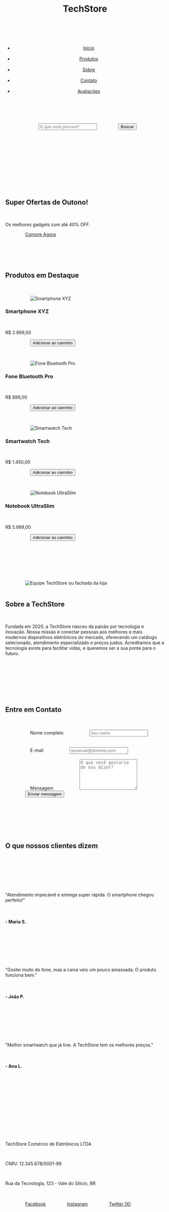 <!DOCTYPE html>
<html lang="pt-br">
<head>
    <meta charset="UTF-8">
    <meta name="viewport" content="width=device-width, initial-scale=1.0">
    <title>TechStore - Eletrônicos Modernos</title>
    <link rel="stylesheet" href="style.css">
    <link rel="stylesheet" href="https://cdnjs.cloudflare.com/ajax/libs/font-awesome/6.0.0-beta3/css/all.min.css">
</head>
<body>

    <header class="main-header">
        <div class="container">
            <h1 class="logo">TechStore</h1>

            <nav class="main-nav">
                <ul>
                    <li><a href="#inicio">Início</a></li>
                    <li><a href="#produtos">Produtos</a></li>
                    <li><a href="#sobre">Sobre</a></li>
                    <li><a href="#contato">Contato</a></li>
                    <li><a href="#avaliacoes">Avaliações</a></li>
                </ul>
            </nav>

            <form class="search-form">
                <input type="search" placeholder="O que você procura?">
                <button type="submit">Buscar</button>
            </form>
        </div>
    </header>

    <main>
        <section id="inicio" class="banner">
            <div class="banner-content">
                <h2>Super Ofertas de Outono!</h2>
                <p>Os melhores gadgets com até 40% OFF.</p>
                <a href="#produtos" class="btn">Compre Agora</a>
            </div>
            </section>

        <section id="produtos" class="container section-padding">
            <h2>Produtos em Destaque</h2>
            <div class="product-grid">
                
                <article class="product-card">
                    <img src="imagens/produto1.jpg" alt="Smartphone XYZ">
                    <h3>Smartphone XYZ</h3>
                    <p class="price">R$ 2.999,00</p>
                    <button class="btn-add-cart">Adicionar ao carrinho</button>
                </article>

                <article class="product-card">
                    <img src="imagens/produto2.jpg" alt="Fone Bluetooth Pro">
                    <h3>Fone Bluetooth Pro</h3>
                    <p class="price">R$ 899,00</p>
                    <button class="btn-add-cart">Adicionar ao carrinho</button>
                </article>

                <article class="product-card">
                    <img src="imagens/produto3.jpg" alt="Smartwatch Tech">
                    <h3>Smartwatch Tech</h3>
                    <p class="price">R$ 1.450,00</p>
                    <button class="btn-add-cart">Adicionar ao carrinho</button>
                </article>

                <article class="product-card">
                    <img src="imagens/produto4.jpg" alt="Notebook UltraSlim">
                    <h3>Notebook UltraSlim</h3>
                    <p class="price">R$ 5.999,00</p>
                    <button class="btn-add-cart">Adicionar ao carrinho</button>
                </article>

            </div>
        </section>

        <section id="sobre" class="about-section section-padding">
            <div class="container about-content">
                <img src="imagens/loja.jpg" alt="Equipe TechStore ou fachada da loja">
                <div class="about-text">
                    <h2>Sobre a TechStore</h2>
                    <p>Fundada em 2020, a TechStore nasceu da paixão por tecnologia e inovação. Nossa missão é conectar pessoas aos melhores e mais modernos dispositivos eletrônicos do mercado, oferecendo um catálogo selecionado, atendimento especializado e preços justos. Acreditamos que a tecnologia existe para facilitar vidas, e queremos ser a sua ponte para o futuro.</p>
                </div>
            </div>
        </section>

        <section id="contato" class="container section-padding">
            <h2>Entre em Contato</h2>
            <form class="contact-form">
                <div class="form-group">
                    <label for="nome">Nome completo</label>
                    <input type="text" id="nome" name="nome" placeholder="Seu nome" required>
                </div>
                <div class="form-group">
                    <label for="email">E-mail</label>
                    <input type="email" id="email" name="email" placeholder="seuemail@dominio.com" required>
                </div>
                <div class="form-group">
                    <label for="mensagem">Mensagem</label>
                    <textarea id="mensagem" name="mensagem" rows="6" placeholder="O que você gostaria de nos dizer?" required></textarea>
                </div>
                <button type="submit" class="btn">Enviar mensagem</button>
            </form>
        </section>

        <section id="avaliacoes" class="reviews-section section-padding">
            <div class="container">
                <h2>O que nossos clientes dizem</h2>
                <div class="reviews-grid">
                    <article class="review-card">
                        <div class="review-stars">
                            <i class="fas fa-star"></i>
                            <i class="fas fa-star"></i>
                            <i class="fas fa-star"></i>
                            <i class="fas fa-star"></i>
                            <i class="fas fa-star"></i>
                        </div>
                        <p class="review-comment">"Atendimento impecável e entrega super rápida. O smartphone chegou perfeito!"</p>
                        <h4 class="review-author">- Maria S.</h4>
                    </article>
                    <article class="review-card">
                        <div class="review-stars">
                            <i class="fas fa-star"></i>
                            <i class="fas fa-star"></i>
                            <i class="fas fa-star"></i>
                            <i class="fas fa-star"></i>
                            <i class="far fa-star"></i> </div>
                        <p class="review-comment">"Gostei muito do fone, mas a caixa veio um pouco amassada. O produto funciona bem."</p>
                        <h4 class="review-author">- João P.</h4>
                    </article>
                    <article class="review-card">
                        <div class="review-stars">
                            <i class="fas fa-star"></i>
                            <i class="fas fa-star"></i>
                            <i class="fas fa-star"></i>
                            <i class="fas fa-star"></i>
                            <i class="fas fa-star-half-alt"></i> </div>
                        <p class="review-comment">"Melhor smartwatch que já tive. A TechStore tem os melhores preços."</p>
                        <h4 class="review-author">- Ana L.</h4>
                    </article>
                </div>
            </div>
        </section>

    </main>

    <footer class="main-footer">
        <div class="container footer-content">
            <div class="footer-info">
                <p>TechStore Comércio de Eletrônicos LTDA</p>
                <p>CNPJ: 12.345.678/0001-99</p>
                <p>Rua da Tecnologia, 123 - Vale do Silício, BR</p>
            </div>
            <div class="footer-social">
                <a href="#">Facebook</a>
                <a href="#">Instagram</a>
                <a href="#">Twitter (X)</a>
            </div>
        </div>
        <div class="footer-copyright">
            <p>© 2025 TechStore – Todos os direitos reservados.</p>
        </div>
    </footer>

</body>
</html>






CSS
/*
 * Arquivo CSS para a Loja Virtual TechStore
 * Atividade Avaliativa II
 */

/* Desafio Extra 3: Variáveis CSS para paleta de cores */
:root {
    --color-primary: #007BFF; /* Azul principal */
    --color-secondary: #0a4f9a; /* Azul mais escuro (hover) */
    --color-dark: #222;       /* Preto/Cinza escuro (textos, header, footer) */
    --color-light: #f4f4f4;   /* Cinza claro (fundo de seções) */
    --color-white: #ffffff;   /* Branco */
    --color-accent: #FFD700;  /* Dourado/Amarelo (estrelas, detalhes) */
    
    --font-main: Arial, sans-serif;
    --container-width: 1100px;
    --shadow: 0 4px 10px rgba(0, 0, 0, 0.1);
    --border-radius: 8px;
}

/* --- Reset e Estilos Globais --- */

* {
    margin: 0;
    padding: 0;
    box-sizing: border-box;
}

html {
    /* Habilita rolagem suave para links âncora */
    scroll-behavior: smooth;
}

body {
    font-family: var(--font-main);
    color: var(--color-dark);
    line-height: 1.6;
    /* Adiciona padding no topo para compensar o header fixo */
    padding-top: 80px; 
}

.container {
    max-width: var(--container-width);
    margin: 0 auto;
    padding: 0 20px;
}

img {
    max-width: 100%;
    display: block;
}

a {
    text-decoration: none;
    color: var(--color-primary);
}

h1, h2, h3, h4 {
    margin-bottom: 15px;
}

h2 {
    font-size: 2.2rem;
    text-align: center;
    text-transform: uppercase;
    color: var(--color-dark);
}

/* Padding padrão para seções */
.section-padding {
    padding: 60px 0;
}

/* Estilo padrão para botões */
.btn, .btn-add-cart, .search-form button, .contact-form button {
    display: inline-block;
    background: var(--color-primary);
    color: var(--color-white);
    padding: 12px 25px;
    border: none;
    border-radius: var(--border-radius);
    cursor: pointer;
    font-size: 1rem;
    font-weight: bold;
    text-transform: uppercase;
    transition: background-color 0.3s ease; /* Efeito hover */
}

/* Efeito hover para botões */
.btn:hover, .btn-add-cart:hover, .search-form button:hover, .contact-form button:hover {
    background: var(--color-secondary);
}

/* --- 1. Cabeçalho (Header) --- */

/* Desafio Extra 1: Menu Fixo */
.main-header {
    background: var(--color-white);
    color: var(--color-dark);
    padding: 10px 0;
    position: fixed; /* Fixa o header no topo */
    top: 0;
    left: 0;
    width: 100%;
    z-index: 1000; /* Garante que fique acima de outros elementos */
    box-shadow: 0 2px 5px rgba(0, 0, 0, 0.1);
    height: 80px; /* Altura fixa para o body padding-top */
}

.main-header .container {
    display: flex;
    justify-content: space-between;
    align-items: center;
}

.logo {
    font-size: 2rem;
    color: var(--color-primary);
    margin: 0;
}

.main-nav ul {
    list-style: none;
    display: flex;
}

.main-nav li {
    margin-left: 20px;
}

.main-nav a {
    color: var(--color-dark);
    font-weight: bold;
    padding-bottom: 5px;
    transition: color 0.3s ease, border-bottom 0.3s ease;
}

/* Efeito hover nos links do menu */
.main-nav a:hover {
    color: var(--color-primary);
    border-bottom: 2px solid var(--color-primary);
}

.search-form {
    display: flex;
}

.search-form input {
    padding: 8px;
    border: 1px solid #ccc;
    border-radius: var(--border-radius) 0 0 var(--border-radius);
    outline: none;
}

.search-form button {
    padding: 8px 15px;
    border-radius: 0 var(--border-radius) var(--border-radius) 0;
    margin-left: -1px; /* Junta o botão ao input */
}

/* --- 2. Seção Banner (Início) --- */
.banner {
    background-image: url('imagens/banner.jpg'); /* Imagem de fundo */
    background-size: cover;
    background-position: center;
    background-color: var(--color-dark); /* Fallback */
    background-blend-mode: overlay; /* Efeito sutil */
    height: 60vh; /* Altura (60% da altura da tela) */
    display: flex;
    justify-content: center;
    align-items: center;
    text-align: center;
    color: var(--color-white);
}

.banner-content {
    background: rgba(0, 0, 0, 0.5); /* Fundo escuro semitransparente */
    padding: 40px;
    border-radius: var(--border-radius);
}

.banner h2 {
    font-size: 3rem;
    color: var(--color-white);
    margin-bottom: 10px;
}

.banner p {
    font-size: 1.5rem;
    margin-bottom: 25px;
}

/* --- 3. Produtos em Destaque --- */
.product-grid {
    display: grid;
    /* Cria colunas responsivas: 
       - 1 coluna em telas pequenas
       - 2 colunas em telas médias
       - 4 colunas em telas grandes */
    grid-template-columns: repeat(auto-fit, minmax(250px, 1fr));
    gap: 25px; /* Espaço entre os cards */
    margin-top: 30px;
}

.product-card {
    background: var(--color-white);
    border: 1px solid #ddd;
    border-radius: var(--border-radius);
    box-shadow: var(--shadow);
    text-align: center;
    padding: 20px;
    overflow: hidden; /* Para o efeito de hover na imagem */
    
    /* Desafio Extra 2: Efeitos de Transição (Hover) */
    transition: transform 0.3s ease, box-shadow 0.3s ease;
}

/* Efeito de hover no card */
.product-card:hover {
    transform: translateY(-10px); /* Levanta o card */
    box-shadow: 0 8px 20px rgba(0, 0, 0, 0.15);
}

.product-card img {
    height: 200px;
    width: 100%;
    object-fit: contain; /* Garante que a imagem caiba sem distorcer */
    margin-bottom: 15px;
    transition: transform 0.3s ease;
}

/* Efeito de zoom na imagem do card */
.product-card:hover img {
    transform: scale(1.05);
}

.product-card h3 {
    font-size: 1.25rem;
    color: var(--color-dark);
}

.product-card .price {
    font-size: 1.4rem;
    font-weight: bold;
    color: var(--color-primary);
    margin-bottom: 15px;
}

.btn-add-cart {
    width: 100%; /* Botão ocupa 100% do card */
}

/* --- 4. Seção Sobre a Loja --- */
.about-section {
    background: var(--color-light); /* Fundo claro para diferenciar */
}

.about-content {
    display: flex;
    align-items: center;
    gap: 40px;
}

.about-content img {
    flex: 1; /* Ocupa 50% */
    max-width: 500px;
    border-radius: var(--border-radius);
    box-shadow: var(--shadow);
}

.about-text {
    flex: 1; /* Ocupa 50% */
}

.about-text h2 {
    text-align: left;
}

/* --- 5. Seção Contato --- */
.contact-form {
    max-width: 700px;
    margin: 30px auto 0 auto;
    background: var(--color-light);
    padding: 30px;
    border-radius: var(--border-radius);
    box-shadow: var(--shadow);
}

.form-group {
    margin-bottom: 20px;
}

.form-group label {
    display: block;
    margin-bottom: 5px;
    font-weight: bold;
}

.form-group input,
.form-group textarea {
    width: 100%;
    padding: 12px;
    border: 1px solid #ccc;
    border-radius: var(--border-radius);
    font-family: var(--font-main);
    font-size: 1rem;
}

.form-group input:focus,
.form-group textarea:focus {
    outline: none;
    border-color: var(--color-primary);
    box-shadow: 0 0 5px rgba(0, 123, 255, 0.5);
}

.contact-form button {
    width: 100%;
}

/* --- Desafio Extra 4: Avaliações --- */
.reviews-section {
    background: var(--color-light);
}

.reviews-grid {
    display: grid;
    grid-template-columns: repeat(auto-fit, minmax(300px, 1fr));
    gap: 25px;
    margin-top: 30px;
}

.review-card {
    background: var(--color-white);
    padding: 25px;
    border-radius: var(--border-radius);
    box-shadow: var(--shadow);
    border-left: 5px solid var(--color-primary);
}

.review-stars {
    color: var(--color-accent); /* Cor das estrelas */
    margin-bottom: 15px;
    font-size: 1.2rem;
}

.review-comment {
    font-style: italic;
    margin-bottom: 15px;
    color: #555;
}

.review-author {
    font-weight: bold;
    color: var(--color-dark);
    text-align: right;
}

/* --- 6. Rodapé (Footer) --- */
.main-footer {
    background: var(--color-dark);
    color: var(--color-light);
    padding: 40px 0 0 0;
    margin-top: 40px;
}

.footer-content {
    display: flex;
    justify-content: space-between;
    align-items: flex-start;
    padding-bottom: 30px;
    border-bottom: 1px solid #555;
    flex-wrap: wrap; /* Para telas menores */
    gap: 20px;
}

.footer-info p {
    margin-bottom: 5px;
}

.footer-social a {
    color: var(--color-white);
    margin-left: 15px;
    font-weight: bold;
    transition: color 0.3s ease;
}

.footer-social a:hover {
    color: var(--color-primary);
}

.footer-copyright {
    text-align: center;
    padding: 20px 0;
    font-size: 0.9rem;
    color: #aaa;
}



